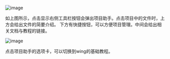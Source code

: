 ![image](1.png)

如上图所示，点击显示右侧工具栏按钮会弹出项目助手。点击项目中的文件时，上方会给出文件的简要介绍。
下方有快捷按钮，可以方便项目管理。中间会给出相关文档与教程的链接。

![image](2.png)

点击项目助手的选项卡，可以切换到wing的基础教程。
